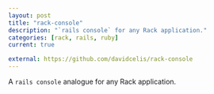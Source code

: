 ```yaml
---
layout: post
title: "rack-console"
description: "`rails console` for any Rack application."
categories: [rack, rails, ruby]
current: true

external: https://github.com/davidcelis/rack-console
---
```


A `rails console` analogue for any Rack application.